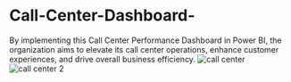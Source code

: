 # Call-Center-Dashboard-
By implementing this Call Center Performance Dashboard in Power BI, the organization aims to elevate its call center operations, enhance customer experiences, and drive overall business efficiency.
![call center](https://github.com/Chaitravi0703/Call-Center-Dashboard-/assets/106433189/17d1b131-56c5-4b22-8183-74542d8c7676)
![call center 2](https://github.com/Chaitravi0703/Call-Center-Dashboard-/assets/106433189/dc2f75b2-3316-477a-b35c-a00ffda487f9)
